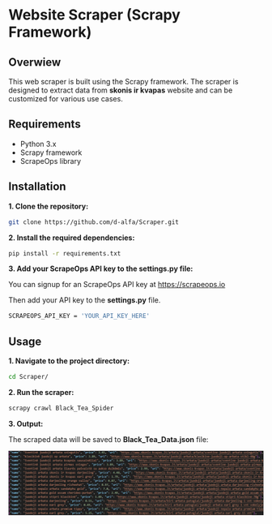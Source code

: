 # Website Scraper (Scrapy Framework)

## Overwiew

This web scraper is built using the Scrapy framework. The scraper is designed to extract data from **skonis ir kvapas** website and can be customized for various use cases.

## Requirements

- Python 3.x
- Scrapy framework
- ScrapeOps library

## Installation

**1. Clone the repository:**
```bash
git clone https://github.com/d-alfa/Scraper.git
```
**2. Install the required dependencies:**
```bash
pip install -r requirements.txt
```
**3. Add your ScrapeOps API key to the settings.py file:**

You can signup for an ScrapeOps API key at https://scrapeops.io

Then add your API key to the **settings.py** file. 
```bash
SCRAPEOPS_API_KEY = 'YOUR_API_KEY_HERE'
```
## Usage

**1. Navigate to the project directory:**
```bash
cd Scraper/
```
**2. Run the scraper:**
```bash
scrapy crawl Black_Tea_Spider
```
**3. Output:**

The scraped data will be saved to **Black_Tea_Data.json** file:

![Scrapy Logo](Output.png)
